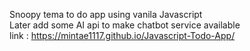 Snoopy tema to do app using vanila Javascript <br>
Later add some AI api to make chatbot service available<br>
link : https://mintae1117.github.io/Javascript-Todo-App/